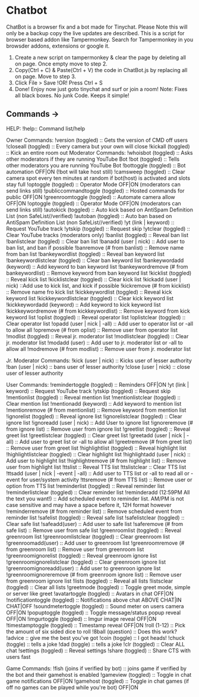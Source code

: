 # Chatbot
ChatBot is a browser fix and a bot made for Tinychat. Please Note this will only be a  backup copy the live updates are described. This is a script for browser based addon like Tampermonkey. Search for Tampermonkey in you browsder addons, extensions or google it.


1. Create a new script on tampermonkey & clear the page by deleting all on page. Once empty move to step 2.
2. Copy(Ctrl + C) & Paste(Ctrl + V) the code in ChatBot.js by replacing all on page. Move to step 3.
3. Click File > Save !OR! Press Ctrl + S 
4. Done! Enjoy now just goto tinychat and surf or join a room!
Note: Fixes all black boxes. No junk Code. Keeps it simple!

Commands ->
-----------------------
HELP:
!help:: Command list/help
 
Owner Commands:
!version (toggled) :: Gets the version of CMD off users
!closeall (toggled) :: Every camera but your own will close
!kickall (toggled) :: Kick an entire room out
Moderator Commands:
!whoisbot (toggled) :: Asks other moderators if they are running YouTube Bot
!bot (toggled) :: Tells other moderators you are running YouTube Bot
!bottoggle (toggled) :: Bot automation OFF|ON (!bot will take host still)
!camsweep (toggled) :: Clear camera spot every ten minutes at random if bot(host) is activated and slots stay full
!optoggle (toggled) :: Operator Mode OFF|ON (moderators can send links still)
!publiccommandtoggle (toggled) :: Hosted commands for public OFF|ON
!greenroomtoggle (toggled) :: Automate camera allow OFF|ON
!optoggle (toggled) :: Operator Mode OFF|ON (moderators can send links still)
!autokick (toggled) :: Auto kick based on AntiSpam Definition List (non SafeList//verified)
!autoban (toggled) :: Auto ban based on AntiSpam Definition List (non SafeList//verified)
!yt (link | keyword) :: Request YouTube track
!ytskip (toggled) :: Request skip
!ytclear (toggled) :: Clear YouTube tracks (moderators only)
!banlist (toggled) :: Reveal ban list
!banlistclear (toggled) :: Clear ban list
!banadd (user | nick) :: Add user to ban list, and ban if possible
!banremove (# from banlist) :: Remove name from ban list
!bankeywordlist (toggled) :: Reveal ban keyword list
!bankeywordlistclear (toggled) :: Clear ban keyword list
!bankeywordadd (keyword) :: Add keyword to ban keyword list
!bankeywordremove (# from bankeywordlist) :: Remove keyword from ban keyword list
!kicklist (toggled) :: Reveal kick list
!kicklistclear (toggled) :: Clear kick list
!kickadd (user | nick) ::Add use to kick list, and kick if possible
!kickremove (# from kicklist) :: Remove name fro kick list
!kickkeywordlist (toggled) :: Reveal kick keyword list
!kickkeywordlistclear (toggled) :: Clear kick keyword list
!kickkeywordadd (keyword) :: Add keyword to kick keyword list
!kickkeywordremove (# from kickkeywordlist) :: Remove keyword from kick keyword list
!oplist (toggled) :: Reveal operator list
!oplistclear (toggled) :: Clear operator list
!opadd (user | nick | -all) :: Add user to operator list or -all to allow all
!opremove (# from oplist) :: Remove user from operator list
!modlist (toggled) :: Reveal jr. moderator list
!modlistclear (toggled) :: Clear jr. moderator list
!modadd (user) :: Add user to jr. moderator list or -all to allow all
!modremove (# from modlist) :: Remove user from jr. moderator list
 
Jr. Moderator Commands:
!kick (user | nick) :: Kicks user of lesser authority
!ban (user | nick) :: bans user of lesser authority
!close (user | nick) :: close user of lesser authority
 
User Commands:
!remindertoggle (toggled) :: Reminders OFF|ON
!yt (link | keyword) :: Request YouTube track
!ytskip (toggled) :: Request skip
!mentionlist (toggled) :: Reveal mention list
!mentionlistclear (toggled) :: Clear mention list
!mentionadd (keyword) :: Add keyword to mention list
!mentionremove (# from mentionlist) :: Remove keyword from mention list
!ignorelist (toggled) :: Reveal ignore list
!ignorelistclear (toggled) :: Clear ignore list
!ignoreadd (user | nick) :: Add User to ignore list
!ignoreremove (# from ignore list) :: Remove user from ignore list
!greetlist (toggled) :: Reveal greet list
!greetlistclear (toggled) :: Clear greet list
!greetadd (user | nick | -all) :: Add user to greet list or -all to allow all
!greetremove (# from greet list) :: Remove user from greet list
!highlightlist (toggled) :: Reveal highlight list
!highlightlistclear (toggled) :: Clear highlight list
!highlightadd (user | nick) :: Add user to highlight list
!highlightremove (# from highlight list) :: Remove user from highlight list
!ttslist :: Reveal TTS list
!ttslistclear :: Clear TTS list
!ttsadd (user | nick | -event | -all) :: Add user to TTS list or -all to read all or -event for user/system activity
!ttsremove (# from TTS list) :: Remove user or option from TTS list
!reminderlist (toggled) :: Reveal reminder list
!reminderlistclear (toggled) :: Clear reminder list
!reminderadd (12:59PM All the text you want!) :: Add scheduled event to reminder list. AM/PM is not case sensitive and may have a space before it, 12H format however
!reminderremove (# from reminder list) :: Remove scheduled event from reminder list
!safelist (toggled) :: Reveal safe list
!safelistclear (toggled) :: Clear safe list
!safeadd(user) :: Add user to safe list
!saferemove (# from safe list) :: Remove user from safe list
!greenroomlist (toggled) :: Reveal greenroom list
!greenroomlistclear (toggled) :: Clear greenroom list
!greenroomadd(user) :: Add user to greenroom list
!greenroomremove (# from greenroom list) :: Remove user from greenroom list
!greenroomignorelist (toggled) :: Reveal greenroom ignore list
!greenroomignorelistclear (toggled) :: Clear greenroom ignore list
!greenroomignoreadd(user) :: Add user to greenroon ignore list
!greenroomignoreremove (# from greenroom ignore list) :: Remove user from greenroom ignore list
!lists (toggled) :: Reveal all lists
!listsclear (toggled) :: Clear all lists
!greetmode (toggled) :: Toggle greet mode, simple or server like greet
!avatartoggle (toggled) :: Avatars in chat OFF|ON
!notificationtoggle (toggled) :: Notifications above chat ABOVE CHAT|IN CHAT|OFF
!soundmetertoggle (toggled) :: Sound meter on users camera OFF|ON
!popuptoggle (toggled) :: Toggle message/status popup reveal OFF|ON
!imgurtoggle (toggled) :: Imgur image reveal OFF|ON
!timestamptoggle (toggled) :: Timestamp reveal OFF|ON
!roll (1-12) :: Pick the amount of six sided dice to roll
!8ball (question) :: Does this work?
!advice :: give me the best you've got
!coin (toggle) :: I got heads!
!chuck (toggle) :: tells a joke
!dad (toggle) :: tells a joke
!clr (toggled) :: Clear ALL chat
!settings (toggled) :: Reveal settings
!share (toggled) :: Share CTS with users fast
 
Game Commands:
!fish (joins if verified by bot) :: joins game if verified by the bot and their gamehost is enabled
!gameview (toggled) :: Toggle in chat game notifications OFF|ON
!gamehost (toggled) :: Toggle in chat games (if off no games can be played while you're bot) OFF|ON
